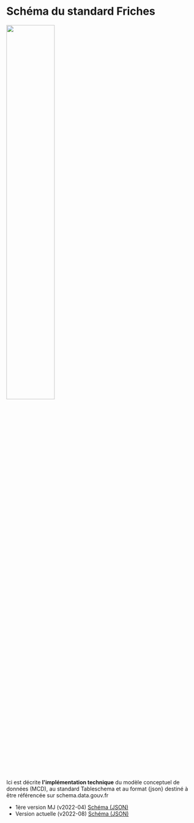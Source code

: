 # Schéma du standard Friches

<img src=image.jpg width='50%' align=center>

Ici est décrite **l'implémentation technique** du modèle conceptuel de données (MCD), au standard Tableschema et au format {json} destiné à être référencée sur schema.data.gouv.fr

- 1ère version MJ (v2022-04) [Schéma (JSON)](schema.json)
- Version actuelle (v2022-08) [Schéma (JSON)](schema.json)





